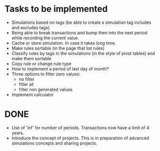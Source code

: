 # Tasks to be implemented
 
- Simulations based on tags (be able to create a simulation tag includes and excludes tags)
- Being able to break transactions and bump then into the next period while recording the current value.
- Cache or store simulation. In case it takes long time.
- Make rules sortable (in the page that list rules)
- Classify rules by tags in the simulations (in the style of pivot tables) and make them sortable
- Copy rule or change rule type
- How to implement a period of last day of month?
- Three options to filter zero values:
  - no filter
  - filter all
  - filter non generated values
- Implement calculator


# DONE

- Use of 'inf' for number of periods. Transactions now have a limit of 4 years.
- Introduce the concept of projects. This is in preparation of advanced simulations concepts and sharing projects.

